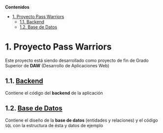**Contenidos**

- [1. Proyecto Pass Warriors](#1-proyecto-pass-warriors)
    - [1.1. Backend](#11-backend)
    - [1.2. Base de Datos](#12-base-de-datos)


# 1. Proyecto Pass Warriors
Este proyecto está siendo desarrollado como proyecto de fin de Grado Superior de **DAW** (Desarrollo de Aplicaciones Web)


## 1.1. [Backend](./backend/README.md)
Contiene el código del **backend** de la aplicación


## 1.2. [Base de Datos](./db/README.md)
Contiene el diseño de la **base de datos** (entidades y relaciones) y el código `SQL` con la estructura de ésta y datos de ejemplo

